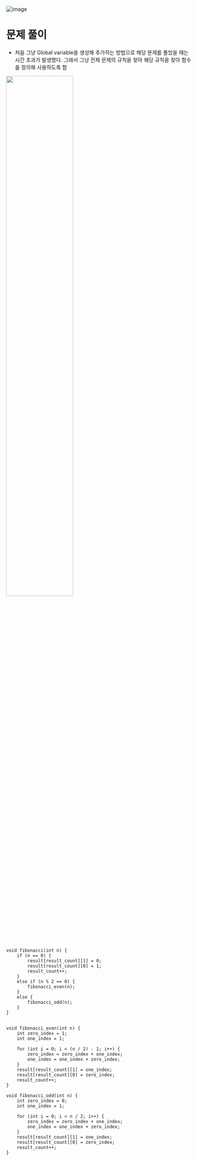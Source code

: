 ![image](https://user-images.githubusercontent.com/111109411/216261431-8fc26bf7-0465-4d88-b38a-597a510ac1cf.png)

# 문제 풀이
- 처음 그냥 Global variable을 생성해 추가하는 방법으로 해당 문제를 풀었을 때는 시간 초과가 발생했다. 그래서 그냥 전체 문제의 규칙을 찾아 해당 규칙을 찾아 함수를 정의해 사용하도록 함
<img src="https://user-images.githubusercontent.com/111109411/216261749-4d1317d9-cadd-4064-ac0e-b33f4f7c9bf2.png" width=60%>



```
void fibonacci(int n) {
    if (n == 0) {
        result[result_count][1] = 0;
        result[result_count][0] = 1;
        result_count++;
    }
    else if (n % 2 == 0) {
        fibonacci_even(n);
    }
    else {
        fibonacci_odd(n);
    }
}


void fibonacci_even(int n) {
    int zero_index = 1;
    int one_index = 1;

    for (int i = 0; i < (n / 2) - 1; i++) {
        zero_index = zero_index + one_index;
        one_index = one_index + zero_index;
    }
    result[result_count][1] = one_index;
    result[result_count][0] = zero_index;
    result_count++;
}

void fibonacci_odd(int n) {
    int zero_index = 0;
    int one_index = 1;

    for (int i = 0; i < n / 2; i++) {
        zero_index = zero_index + one_index;
        one_index = one_index + zero_index;
    }
    result[result_count][1] = one_index;
    result[result_count][0] = zero_index;
    result_count++;
}
```
